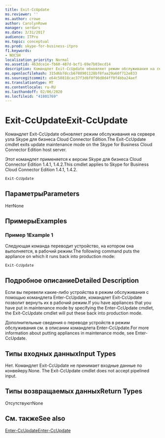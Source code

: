 ```yaml
---
title: Exit-CcUpdate
ms.reviewer: ''
ms.author: crowe
author: CarolynRowe
manager: serdars
ms.date: 3/31/2017
audience: ITPro
ms.topic: conceptual
ms.prod: skype-for-business-itpro
f1.keywords:
- NOCSH
localization_priority: Normal
ms.assetid: 463dce1e-fb60-487d-bcf1-69e7b03ecd14
description: Командлет Exit-CcUpdate обновляет режим обслуживания на сервере узла Skype для бизнеса Cloud Connector Edition.
ms.openlocfilehash: 315d6b7dccb6708901128bf8faa29a60f712e833
ms.sourcegitcommit: e64c50818cac37f3d6f0f96d0d4ff0f4bba24aef
ms.translationtype: MT
ms.contentlocale: ru-RU
ms.lasthandoff: 02/06/2020
ms.locfileid: "41801769"
---
```

# <a name="exit-ccupdate"></a><span data-ttu-id="68690-103">Exit-CcUpdate</span><span class="sxs-lookup"><span data-stu-id="68690-103">Exit-CcUpdate</span></span>
 
<span data-ttu-id="68690-104">Командлет Exit-CcUpdate обновляет режим обслуживания на сервере узла Skype для бизнеса Cloud Connector Edition.</span><span class="sxs-lookup"><span data-stu-id="68690-104">The Exit-CcUpdate cmdlet exits update maintenance mode on the Skype for Business Cloud Connector Edition host server.</span></span> 
  
<span data-ttu-id="68690-105">Этот командлет применяется к версии Skype для бизнеса Cloud Connector Edition 1.4.1, 1.4.2.</span><span class="sxs-lookup"><span data-stu-id="68690-105">This cmdlet applies to Skype for Business Cloud Connector Edition 1.4.1, 1.4.2.</span></span> 
  
```powershell
Exit-CcUpdate
```

## <a name="parameters"></a><span data-ttu-id="68690-106">Параметры</span><span class="sxs-lookup"><span data-stu-id="68690-106">Parameters</span></span>

<span data-ttu-id="68690-107">Нет</span><span class="sxs-lookup"><span data-stu-id="68690-107">None</span></span>
  
## <a name="examples"></a><span data-ttu-id="68690-108">Примеры</span><span class="sxs-lookup"><span data-stu-id="68690-108">Examples</span></span>
<span data-ttu-id="68690-109"><a name="Examples"> </a></span><span class="sxs-lookup"><span data-stu-id="68690-109"><a name="Examples"> </a></span></span>

### <a name="example-1"></a><span data-ttu-id="68690-110">Пример 1</span><span class="sxs-lookup"><span data-stu-id="68690-110">Example 1</span></span>

<span data-ttu-id="68690-111">Следующая команда переводит устройство, на котором она выполняется, в рабочий режим:</span><span class="sxs-lookup"><span data-stu-id="68690-111">The following command puts the appliance on which it runs back into production mode:</span></span> 
  
```powershell
Exit-CcUpdate
```

## <a name="detailed-description"></a><span data-ttu-id="68690-112">Подробное описание</span><span class="sxs-lookup"><span data-stu-id="68690-112">Detailed Description</span></span>
<span data-ttu-id="68690-113"><a name="DetailedDescription"> </a></span><span class="sxs-lookup"><span data-stu-id="68690-113"><a name="DetailedDescription"> </a></span></span>

<span data-ttu-id="68690-114">Если вы перевели какие-либо устройства в режим обслуживания с помощью командлета Enter-CcUpdate, командлет Exit-CcUpdate позволит вернуть их в рабочий режим.</span><span class="sxs-lookup"><span data-stu-id="68690-114">If you have appliances that you have put in maintenance mode by specifying the Enter-CcUpdate cmdlet, the Exit-CcUpdate cmdlet will put these back into production mode.</span></span> 
  
<span data-ttu-id="68690-115">Дополнительные сведения о переводе устройств в режим обслуживания см. в описании командлета Enter-CcUpdate.</span><span class="sxs-lookup"><span data-stu-id="68690-115">For more information about putting appliances in maintenance mode, see Enter-CcUpdate.</span></span>
  
## <a name="input-types"></a><span data-ttu-id="68690-116">Типы входных данных</span><span class="sxs-lookup"><span data-stu-id="68690-116">Input Types</span></span>
<span data-ttu-id="68690-117"><a name="InputTypes"> </a></span><span class="sxs-lookup"><span data-stu-id="68690-117"><a name="InputTypes"> </a></span></span>

<span data-ttu-id="68690-p101">Нет. Командлет Exit-CcUpdate не принимает входные данные по конвейеру.</span><span class="sxs-lookup"><span data-stu-id="68690-p101">None. The Exit-CcUpdate cmdlet does not accept pipelined input.</span></span>
  
## <a name="return-types"></a><span data-ttu-id="68690-120">Типы возвращаемых данных</span><span class="sxs-lookup"><span data-stu-id="68690-120">Return Types</span></span>
<span data-ttu-id="68690-121"><a name="ReturnTypes"> </a></span><span class="sxs-lookup"><span data-stu-id="68690-121"><a name="ReturnTypes"> </a></span></span>

<span data-ttu-id="68690-122">Отсутствуют</span><span class="sxs-lookup"><span data-stu-id="68690-122">None</span></span> 
  
## <a name="see-also"></a><span data-ttu-id="68690-123">См. также</span><span class="sxs-lookup"><span data-stu-id="68690-123">See also</span></span>
<span data-ttu-id="68690-124"><a name="ReturnTypes"> </a></span><span class="sxs-lookup"><span data-stu-id="68690-124"><a name="ReturnTypes"> </a></span></span>

[<span data-ttu-id="68690-125">Enter-CcUpdate</span><span class="sxs-lookup"><span data-stu-id="68690-125">Enter-CcUpdate</span></span>](enter-ccupdate.md)
  

